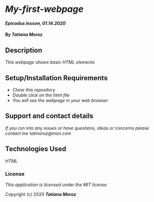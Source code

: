 # _My-first-webpage_

#### _Epicodus lesson, 01.14.2020_

#### By _**Tatiana Moroz**_

## Description

_This webpage shows basic HTML elements_

## Setup/Installation Requirements

* _Clone this repository_
* _Double click on the html file_
* _You will see the webpage in your web browser_


## Support and contact details

_If you run into any issues or have questions, ideas or concerns please contact me tatmoroz@msn.com_

## Technologies Used

_HTML_

### License

*This application is licensed under the MIT license*

Copyright (c) 2020 **_Tatiana Moroz_**